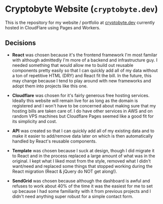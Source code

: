 # Cryptobyte Website (`cryptobyte.dev`)
This is the repository for my website / portfolio at [cryptobyte.dev](https://cryptobyte.dev) currently hosted in CloudFlare using Pages and Workers.

## Decisions
- **React** was chosen because it's the frontend framework I'm most familar with although admittedly I'm more of a backend and infrastructure guy. I needed something that would allow me to build out reusable components pretty easily so that I can quickly add all of my data without a ton of repetitive HTML (DRY) and React fit the bill. In the future, this may change because I tend to play around with new frameworks and adopt them into projects like this one.

- **Cloudflare** was chosen for it's fairly generous free hosting services. Ideally this website will remain live for as long as the domain is registered and I won't have to be concerned about making sure that my hosting bills are taken care of. I do have other services in AWS and on random VPS machines but Cloudflare Pages seemed like a good fit for its simplicity and cost.

- **API** was created so that I can quickly add all of my existing data and to make it easier to add/remove data later on which is then automatically handled by React's reusable components.

- **Template** was chosen because I suck at design, though I did migrate it to React and in the process replaced a large amount of what was in the original. I kept what I liked most from the style, removed what I didn't want/need and replaced some things that stopped working during the React migration (React & jQuery do NOT get along!). 

- **SendGrid** was chosen because although the dashboard is awful and refuses to work about 40% of the time it was the easiest for me to set up because I had some familiarity with it from previous projects and I didn't need anything super robust for a simple contact form.
